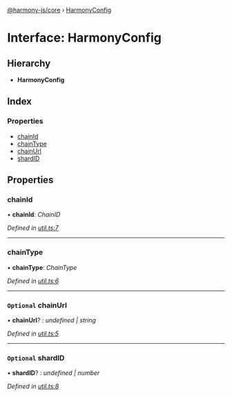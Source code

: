 [@harmony-js/core](../globals.md) › [HarmonyConfig](harmonyconfig.md)

# Interface: HarmonyConfig

## Hierarchy

* **HarmonyConfig**

## Index

### Properties

* [chainId](harmonyconfig.md#chainid)
* [chainType](harmonyconfig.md#chaintype)
* [chainUrl](harmonyconfig.md#optional-chainurl)
* [shardID](harmonyconfig.md#optional-shardid)

## Properties

###  chainId

• **chainId**: *ChainID*

*Defined in [util.ts:7](https://github.com/FireStack-Lab/Harmony-sdk-core/blob/ad01043/packages/harmony-core/src/util.ts#L7)*

___

###  chainType

• **chainType**: *ChainType*

*Defined in [util.ts:6](https://github.com/FireStack-Lab/Harmony-sdk-core/blob/ad01043/packages/harmony-core/src/util.ts#L6)*

___

### `Optional` chainUrl

• **chainUrl**? : *undefined | string*

*Defined in [util.ts:5](https://github.com/FireStack-Lab/Harmony-sdk-core/blob/ad01043/packages/harmony-core/src/util.ts#L5)*

___

### `Optional` shardID

• **shardID**? : *undefined | number*

*Defined in [util.ts:8](https://github.com/FireStack-Lab/Harmony-sdk-core/blob/ad01043/packages/harmony-core/src/util.ts#L8)*
